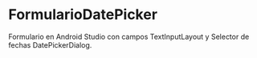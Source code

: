 # FormularioDatePicker
Formulario en Android Studio con campos TextInputLayout y Selector de fechas DatePickerDialog.
